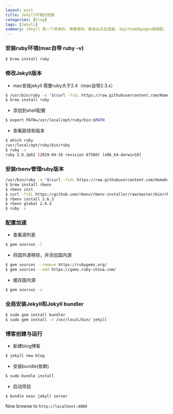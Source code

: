```yaml
---
layout: post
title: Jekyll环境的搭建
categories: [blog]
tags: [Jekyll]
summary: Jekyll 是一个简单的，博客感知，静态站点生成器，与github的pages很相配。
---
```


### 安装ruby环境(mac自带 ruby -v)
```sh
$ brew install ruby
```

### 修改Jekyll版本
- mac安装jekyll 需要ruby大于2.4（mac自带2.3.x）
```sh
$ /usr/bin/ruby -e "$(curl -fsSL https://raw.githubusercontent.com/Homebrew/install/master/install)"
$ brew install ruby
```
- 添加到shell配置
```sh
$ export PATH=/usr/local/opt/ruby/bin:$PATH
```
- 查看路径和版本
```sh
$ which ruby
/usr/local/opt/ruby/bin/ruby
$ ruby -v
ruby 2.6.3p62 (2019-04-16 revision 67580) [x86_64-darwin18]
```

### 安装rbenv管理ruby版本

```sh
/usr/bin/ruby -e "$(curl -fsSL https://raw.githubusercontent.com/Homebrew/install/master/install)" 
$ brew install rbenv
$ rbenv init
$ curl -fsSL https://github.com/rbenv/rbenv-installer/raw/master/bin/rbenv-doctor | bash
$ rbenv install 2.6.3 
$ rbenv global 2.6.3 
$ ruby -v
```

### 配置加速
- 查看源列表
```sh
$ gem sources -l
```
- 将国外源移除，并添加国内源
```sh
$ gem sources --remove https://rubygems.org/
$ gem sources --add https://gems.ruby-china.com/
```
- 缓存国内源
```sh
$ gem sources -u
```

### 全局安装Jekyll和Jekyll bundler

```sh
$ sudo gem install bundler
$ sudo gem install -n /usr/local/bin/ jekyll
```

### 博客创建与运行
- 新建blog博客
```sh
$ jekyll new blog
```
- 安装bundle(依赖)
```sh
$ sudo bundle install
```
- 启动项目
```sh
$ bundle exec jekyll server
```
Now browse to `http://localhost:4000`